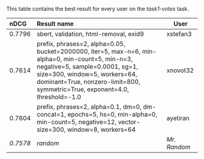 This table contains the best result for every user on the *task1-votes* task.

| nDCG | Result name | User |
|:-----|:------------|------|
|  0.7796  |  sbert, validation, html-removal, exid9  |  xstefan3  |
|  0.7614  |  prefix, phrases=2, alpha=0.05, bucket=2000000, iter=5, max-n=6, min-alpha=0, min-count=5, min-n=3, negative=5, sample=0.0001, sg=1, size=300, window=5, workers=64, dominant=True, nonzero-limit=800, symmetric=True, exponent=4.0, threshold=-1.0  |  xnovot32  |
|  0.7604  |  prefix, phrases=2, alpha=0.1, dm=0, dm-concat=1, epochs=5, hs=0, min-alpha=0, min-count=5, negative=12, vector-size=300, window=8, workers=64  |  ayetiran  |
| *0.7578* | *random* | *Mr. Random* |
